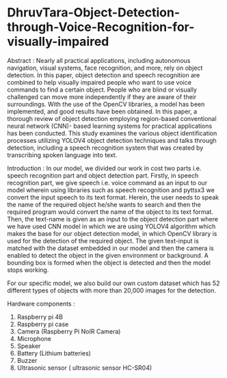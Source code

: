 # DhruvTara-Object-Detection-through-Voice-Recognition-for-visually-impaired

Abstract :
Nearly all practical applications, including autonomous navigation, visual systems, face recognition, and more, rely on object detection. In this paper, object 
detection and speech recognition are combined to help visually impaired people who want to use voice commands to find a certain object. People who are blind or 
visually challenged can move more independently if they are aware of their surroundings. With the use of the OpenCV libraries, a model has been implemented, and 
good results have been obtained. In this paper, a thorough review of object detection employing region-based conventional neural network (CNN)- based learning 
systems for practical applications has been conducted. This study examines the various object identification processes utilizing YOLOV4 object detection techniques 
and talks through detection, including a speech recognition system that was created by transcribing spoken language into text.

Introduction :
In our model, we divided our work in cost two parts i.e. speech recognition part and object detection part. Firstly, in speech recognition part, we give speech 
i.e. voice command as an input to our model wherein using  libraries such as speech recognition and pyttsx3 we convert the input speech to its text format. 
Herein, the user needs to speak the name of the required object he/she wants to search and then the required program would convert the name of the object 
to its text format. Then, the text-name is given as an input to the object detection part where we have used CNN model in which we are using YOLOV4 algorithm 
which makes the base for our object detection model, in which OpenCV library is used for the detection of the required object. The given text-input is matched 
with the dataset embedded in our model and then the camera is enabled to detect the object in the given environment or background. A bounding box is formed 
when the object is detected and then the model stops working.

For our specific model, we also build our own custom dataset which has 52 different types of objects with more than 20,000 images for the detection.

Hardware components :
1) Raspberry pi 4B
2) Raspberry pi case
3) Camera (Raspberry Pi NoIR Camera)
4) Microphone
5) Speaker
6) Battery (Lithium batteries)
7) Buzzer
8) Ultrasonic sensor ( ultrasonic sensor HC-SR04)



